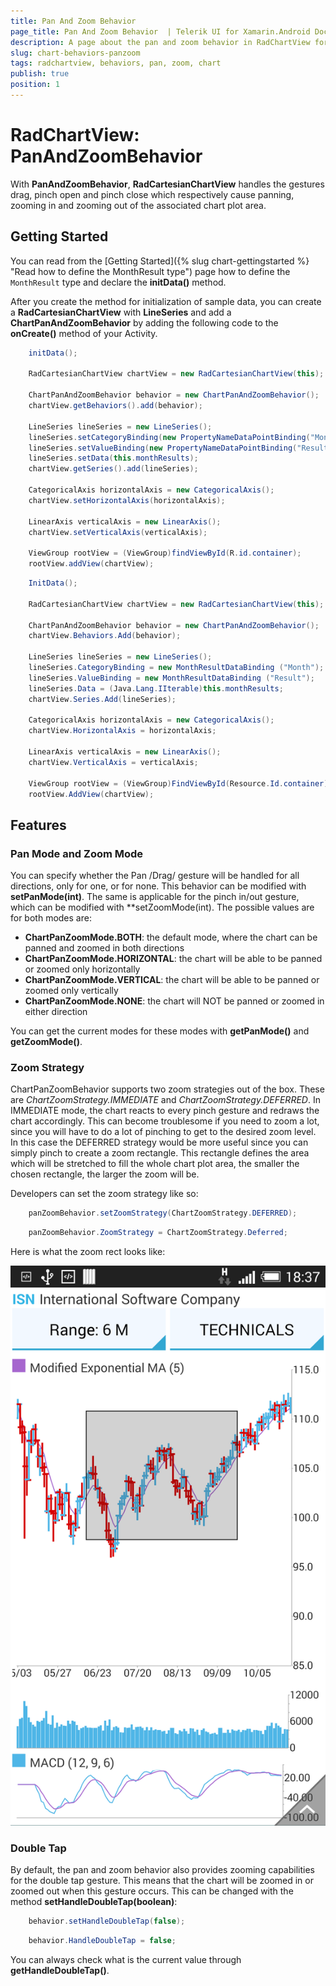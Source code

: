 ```yaml
---
title: Pan And Zoom Behavior
page_title: Pan And Zoom Behavior  | Telerik UI for Xamarin.Android Documentation
description: A page about the pan and zoom behavior in RadChartView for Android. This article explains how to use the pan and zoom behavior in RadChartView.
slug: chart-behaviors-panzoom
tags: radchartview, behaviors, pan, zoom, chart
publish: true
position: 1
---
```


# RadChartView: PanAndZoomBehavior

With **PanAndZoomBehavior**, **RadCartesianChartView** handles the gestures drag, pinch open and pinch close which respectively cause panning, zooming in and zooming out of the associated chart plot area.

## Getting Started

You can read from the [Getting Started]({% slug chart-gettingstarted %} "Read how to define the MonthResult type") page how to define the `MonthResult` type and declare the **initData()** method.

After you create the method for initialization of sample data, you can create a **RadCartesianChartView** with **LineSeries** and add a **ChartPanAndZoomBehavior** by adding the following code to the **onCreate()** method of your Activity.

```Java
	initData();

	RadCartesianChartView chartView = new RadCartesianChartView(this);

	ChartPanAndZoomBehavior behavior = new ChartPanAndZoomBehavior();
	chartView.getBehaviors().add(behavior);

	LineSeries lineSeries = new LineSeries();
	lineSeries.setCategoryBinding(new PropertyNameDataPointBinding("Month"));
	lineSeries.setValueBinding(new PropertyNameDataPointBinding("Result"));
	lineSeries.setData(this.monthResults);
	chartView.getSeries().add(lineSeries);

	CategoricalAxis horizontalAxis = new CategoricalAxis();
	chartView.setHorizontalAxis(horizontalAxis);

	LinearAxis verticalAxis = new LinearAxis();
	chartView.setVerticalAxis(verticalAxis);

	ViewGroup rootView = (ViewGroup)findViewById(R.id.container);
	rootView.addView(chartView);
```
```C#
	InitData();

	RadCartesianChartView chartView = new RadCartesianChartView(this);

	ChartPanAndZoomBehavior behavior = new ChartPanAndZoomBehavior();
	chartView.Behaviors.Add(behavior);

	LineSeries lineSeries = new LineSeries();
	lineSeries.CategoryBinding = new MonthResultDataBinding ("Month");
	lineSeries.ValueBinding = new MonthResultDataBinding ("Result");
	lineSeries.Data = (Java.Lang.IIterable)this.monthResults;
	chartView.Series.Add(lineSeries);

	CategoricalAxis horizontalAxis = new CategoricalAxis();
	chartView.HorizontalAxis = horizontalAxis;

	LinearAxis verticalAxis = new LinearAxis();
	chartView.VerticalAxis = verticalAxis;

	ViewGroup rootView = (ViewGroup)FindViewById(Resource.Id.container);
	rootView.AddView(chartView);
```
	
## Features

### Pan Mode and Zoom Mode

You can specify whether the Pan /Drag/ gesture will be handled for all directions, only for one, or for none. This behavior can be modified with **setPanMode(int)**.
The same is applicable for the pinch in/out gesture, which can be modified with **setZoomMode(int). The possible values are for both modes are:

* **ChartPanZoomMode.BOTH**: the default mode, where the chart can be panned and zoomed in both directions
* **ChartPanZoomMode.HORIZONTAL**: the chart will be able to be panned or zoomed only horizontally
* **ChartPanZoomMode.VERTICAL**: the chart will be able to be panned or zoomed only vertically
* **ChartPanZoomMode.NONE**: the chart will NOT be panned or zoomed in either direction

You can get the current modes for these modes with **getPanMode()** and **getZoomMode()**.

### Zoom Strategy

ChartPanZoomBehavior supports two zoom strategies out of the box. These are *ChartZoomStrategy.IMMEDIATE* and *ChartZoomStrategy.DEFERRED*.
In IMMEDIATE mode, the chart reacts to every pinch gesture and redraws the chart accordingly. This can become troublesome if you need to zoom a lot, 
since you will have to do a lot of pinching to get to the desired zoom level. In this case the DEFERRED strategy would be more useful since you can simply pinch to create a zoom rectangle. 
This rectangle defines the area which will be stretched to fill the whole chart plot area, the smaller the chosen rectangle, the larger the zoom will be.

Developers can set the zoom strategy like so:
```Java
	panZoomBehavior.setZoomStrategy(ChartZoomStrategy.DEFERRED);
```
```C#
	panZoomBehavior.ZoomStrategy = ChartZoomStrategy.Deferred;
```

Here is what the zoom rect looks like:

![TelerikUI-Chart-Behavrios-Zoom-Deferred](images/chart-behaviors-deferred-zoom.png "The deferred zoom rectangle.")

### Double Tap

By default, the pan and zoom behavior also provides zooming capabilities for the double tap gesture. 
This means that the chart will be zoomed in or zoomed out when this gesture occurs. This can be changed with the method **setHandleDoubleTap(boolean)**:

```Java
	behavior.setHandleDoubleTap(false);
```
```C#
	behavior.HandleDoubleTap = false;
```

You can always check what is the current value through **getHandleDoubleTap()**.
